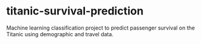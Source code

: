 # titanic-survival-prediction
Machine learning classification project to predict passenger survival on the Titanic using demographic and travel data.
